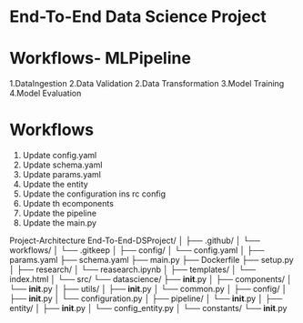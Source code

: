 # End-To-End Data Science Project

# Workflows- MLPipeline
1.DataIngestion
2.Data Validation
2.Data Transformation
3.Model Training
4.Model Evaluation

# Workflows
1. Update config.yaml
2. Update schema.yaml
3. Update params.yaml
4. Update the entity
5. Update the configuration ins rc config
6. Update th ecomponents
7. Update the pipeline
8. Update  the main.py



Project-Architecture
End-To-End-DSProject/
│
├── .github/
│   └── workflows/
│       └── .gitkeep
│
├── config/
│   └── config.yaml
│
├── params.yaml
├── schema.yaml
├── main.py
├── Dockerfile
├── setup.py
│
├── research/
│   └── reasearch.ipynb
│
├── templates/
│   └── index.html
│
└── src/
    └── datascience/
        ├── __init__.py
        │
        ├── components/
        │   └── __init__.py
        │
        ├── utils/
        │   ├── __init__.py
        │   └── common.py
        │
        ├── config/
        │   ├── __init__.py
        │   └── configuration.py
        │
        ├── pipeline/
        │   └── __init__.py
        │
        ├── entity/
        │   ├── __init__.py
        │   └── config_entity.py
        │
        └── constants/
            └── __init__.py
